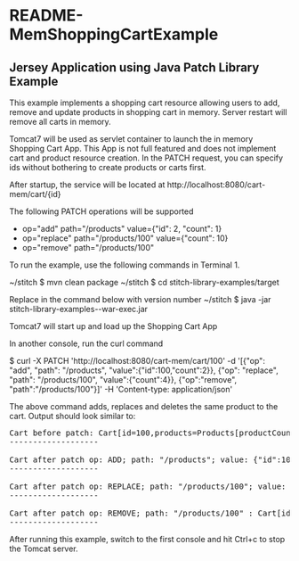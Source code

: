 README-MemShoppingCartExample
=============================

Jersey Application using Java Patch Library Example
---------------------------------------------------

This example implements a shopping cart resource allowing users to add, remove and update products in shopping cart in memory. Server restart will remove all carts in memory.

Tomcat7 will be used as servlet container to launch the in memory Shopping Cart App.  This App is not full featured and does not implement cart and product resource creation. In the PATCH request, you can specify ids without bothering to create products or carts first.

After startup, the service will be located at http://localhost:8080/cart-mem/cart/{id}

The following PATCH operations will be supported

* op="add"     path="/products"     value={"id": 2, "count": 1}
* op="replace" path="/products/100" value={"count": 10}
* op="remove"  path="/products/100"

To run the example, use the following commands in Terminal 1.

~/stitch $ mvn clean package
~/stitch $ cd stitch-library-examples/target

Replace <version> in the command below with version number
~/stitch $ java -jar stitch-library-examples-<version>-war-exec.jar

Tomcat7 will start up and load up the Shopping Cart App

In another console, run the curl command

$ curl -X PATCH 'http://localhost:8080/cart-mem/cart/100' -d '[{"op": "add", "path": "/products", "value":{"id":100,"count":2}}, {"op": "replace", "path": "/products/100", "value":{"count":4}}, {"op":"remove", "path":"/products/100"}]' -H 'Content-type: application/json'

The above command adds, replaces and deletes the same product to the cart. Output should look similar to:

<pre>
Cart before patch: Cart[id=100,products=Products[productCounts={}]]
-------------------

Cart after patch op: ADD; path: "/products"; value: {"id":100,"count":2} : Cart[id=100,products=Products[productCounts={100=2}]]
-------------------

Cart after patch op: REPLACE; path: "/products/100"; value: {"count":4} : Cart[id=100,products=Products[productCounts={100=4}]]
-------------------

Cart after patch op: REMOVE; path: "/products/100" : Cart[id=100,products=Products[productCounts={}]]
-------------------
</pre>

After running this example, switch to the first console and hit Ctrl+c to stop the Tomcat server.

